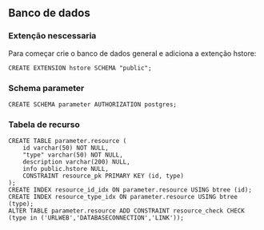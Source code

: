 ## Banco de dados

### Extenção nescessaria

Para começar crie o banco de dados general e adiciona a extenção hstore:

```roomsql
CREATE EXTENSION hstore SCHEMA "public";
```

### Schema parameter

```roomsql
CREATE SCHEMA parameter AUTHORIZATION postgres;
```

### Tabela de recurso

```roomsql
CREATE TABLE parameter.resource (
	id varchar(50) NOT NULL,
	"type" varchar(50) NOT NULL,
	description varchar(200) NULL,
	info public.hstore NULL,
	CONSTRAINT resource_pk PRIMARY KEY (id, type)
);
CREATE INDEX resource_id_idx ON parameter.resource USING btree (id);
CREATE INDEX resource_type_idx ON parameter.resource USING btree (type);
ALTER TABLE parameter.resource ADD CONSTRAINT resource_check CHECK (type in ('URLWEB','DATABASECONNECTION','LINK'));
```